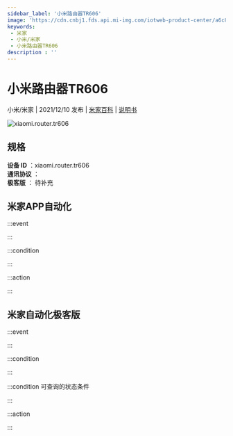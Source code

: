 ```yaml
---
sidebar_label: '小米路由器TR606'
image: 'https://cdn.cnbj1.fds.api.mi-img.com/iotweb-product-center/a6c8f1d4a974407d9e57364be3adc267_1635923029114.png?GalaxyAccessKeyId=AKVGLQWBOVIRQ3XLEW&Expires=9223372036854775807&Signature=ms4sxwWgLYTjzpPk4Regccgof0M='
keywords: 
 - 米家
 - 小米/米家
 - 小米路由器TR606
description : ''
---
```

# 小米路由器TR606

小米/米家 | 2021/12/10 发布 | [米家百科](https://home.mi.com/webapp/content/baike/product/index.html?model=xiaomi.router.tr606) | [说明书](https://home.mi.com/views/introduction.html?model=xiaomi.router.tr606&region=cn)

![xiaomi.router.tr606](https://cdn.cnbj1.fds.api.mi-img.com/iotweb-product-center/a6c8f1d4a974407d9e57364be3adc267_1635923029114.png?GalaxyAccessKeyId=AKVGLQWBOVIRQ3XLEW&Expires=9223372036854775807&Signature=ms4sxwWgLYTjzpPk4Regccgof0M=)

## 规格  
> 
**设备 ID** ：xiaomi.router.tr606  
**通讯协议** ：  
**极客版**  ： 待补充 


## 米家APP自动化  

:::event  

:::

:::condition  

:::

:::action   

:::

## 米家自动化极客版  

:::event  

:::

:::condition  

:::

:::condition 可查询的状态条件  

:::

:::action  

:::

        

